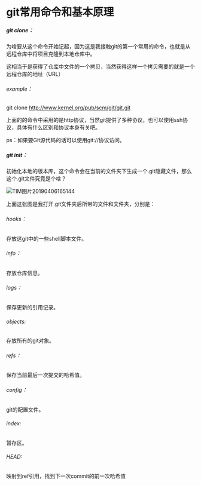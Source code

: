# git常用命令和基本原理

##### git clone：

为啥要从这个命令开始记起，因为这是我接触git的第一个常用的命令，也就是从远程仓库中将项目克隆到本地仓库中。

这相当于是获得了仓库中文件的一个拷贝，当然获得这样一个拷贝需要的就是一个远程仓库的地址（URL）

###### example：

git clone http://www.kernel.org/pub/scm/git/git.git

上面的的命令中采用的是http协议，当然git提供了多种协议，也可以使用ssh协议，具体有什么区别和协议本身有关吧。

ps：如果要Git源代码的话可以使用git://协议访问。



##### git init：

初始化本地的版本库，这个命令会在当前的文件夹下生成一个.git隐藏文件，那么这个.git文件究竟是个啥？

![TIM图片20190406165144](C:\Users\lenovo\Desktop\TIM图片20190406165144.png)

上面这张图是我打开.git文件夹后所带的文件和文件夹，分别是：

###### hooks：

存放这git中的一些shell脚本文件。

###### info：

存放仓库信息。

###### logs：

保存更新的引用记录。

###### objects:

存放所有的git对象。

###### refs：

保存当前最后一次提交的哈希值。

###### config：

git的配置文件。

###### index:

暂存区。

###### HEAD:

映射到ref引用，找到下一次commit的前一次哈希值


